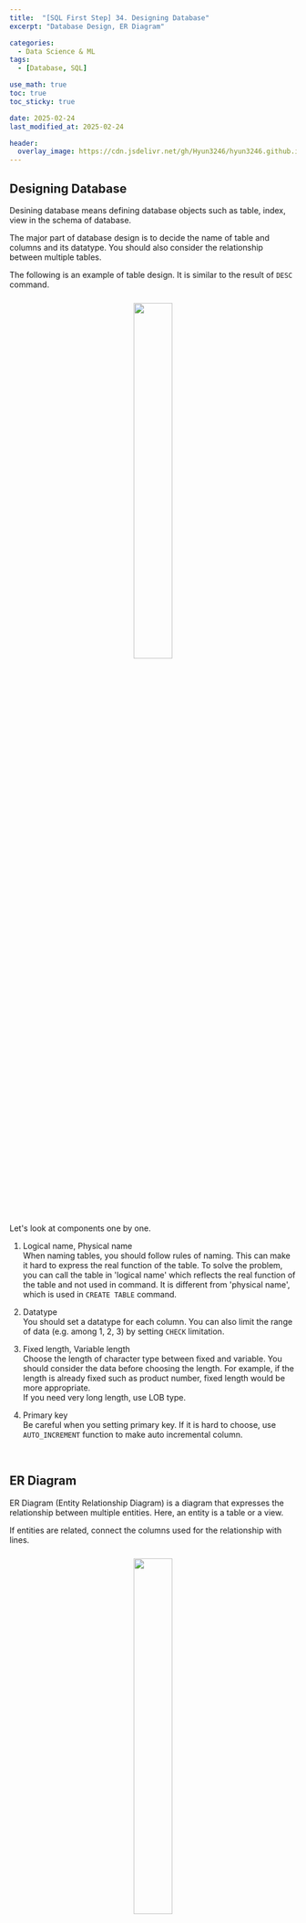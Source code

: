 ```yaml
---
title:  "[SQL First Step] 34. Designing Database"
excerpt: "Database Design, ER Diagram"

categories:
  - Data Science & ML
tags:
  - [Database, SQL]

use_math: true
toc: true
toc_sticky: true

date: 2025-02-24
last_modified_at: 2025-02-24

header:
  overlay_image: https://cdn.jsdelivr.net/gh/Hyun3246/hyun3246.github.io@master/image/overlay image/SQL First Step.png
---
```

## Designing Database
Desining database means defining database objects such as table, index, view in the schema of database.

The major part of database design is to decide the name of table and columns and its datatype. You should also consider the relationship between multiple tables.

The following is an example of table design. It is similar to the result of `DESC` command.
<br/>
<figure style="display:block; text-align:center;">
<img src="https://cdn.jsdelivr.net/gh/Hyun3246/hyun3246.github.io@master/image/SQL First Step/Example of Table design.png"
    style="width: 40%; height: auto; margin:10px">
</figure>
<br/>

Let's look at components one by one.

1. Logical name, Physical name <br/>
    When naming tables, you should follow rules of naming. This can make it hard to express the real function of the table. To solve the problem, you can call the table in 'logical name' which reflects the real function of the table and not used in command. It is different from 'physical name', which is used in `CREATE TABLE` command.

2. Datatype <br/>
    You should set a datatype for each column. You can also limit the range of data (e.g. among 1, 2, 3) by setting `CHECK` limitation.

3. Fixed length, Variable length <br/>
     Choose the length of character type between fixed and variable. You should consider the data before choosing the length. For example, if the length is already fixed such as product number, fixed length would be more appropriate. <br/>
     If you need very long length, use LOB type.
    
4. Primary key <br/>
    Be careful when you setting primary key. If it is hard to choose, use `AUTO_INCREMENT` function to make auto incremental column.


<br/>

## ER Diagram
ER Diagram (Entity Relationship Diagram) is a diagram that expresses the relationship between multiple entities. Here, an entity is a table or a view.

If entities are related, connect the columns used for the relationship with lines.
<br/>
<figure style="display:block; text-align:center;">
<img src="https://cdn.jsdelivr.net/gh/Hyun3246/hyun3246.github.io@master/image/SQL First Step/Example of ER Diagram.png"
    style="width: 40%; height: auto; margin:10px">
</figure>
<br/>


<br/>
<br/>

*All images, except those with separate source indications, are excerpted from lecture materials.*